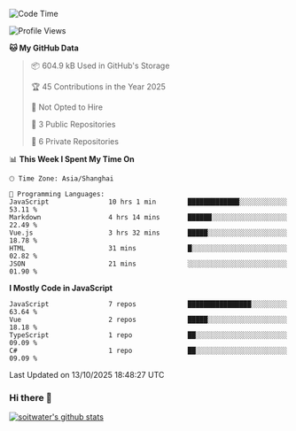 <!--START_SECTION:waka-->
![Code Time](http://img.shields.io/badge/Code%20Time-5%2C615%20hrs%2049%20mins-blue)

![Profile Views](http://img.shields.io/badge/Profile%20Views-0-blue)

**🐱 My GitHub Data** 

> 📦 604.9 kB Used in GitHub's Storage 
 > 
> 🏆 45 Contributions in the Year 2025
 > 
> 🚫 Not Opted to Hire
 > 
> 📜 3 Public Repositories 
 > 
> 🔑 6 Private Repositories 
 > 
📊 **This Week I Spent My Time On** 

```text
🕑︎ Time Zone: Asia/Shanghai

💬 Programming Languages: 
JavaScript               10 hrs 1 min        █████████████░░░░░░░░░░░░   53.11 % 
Markdown                 4 hrs 14 mins       ██████░░░░░░░░░░░░░░░░░░░   22.49 % 
Vue.js                   3 hrs 32 mins       █████░░░░░░░░░░░░░░░░░░░░   18.78 % 
HTML                     31 mins             █░░░░░░░░░░░░░░░░░░░░░░░░   02.82 % 
JSON                     21 mins             ░░░░░░░░░░░░░░░░░░░░░░░░░   01.90 % 
```

**I Mostly Code in JavaScript** 

```text
JavaScript               7 repos             ████████████████░░░░░░░░░   63.64 % 
Vue                      2 repos             █████░░░░░░░░░░░░░░░░░░░░   18.18 % 
TypeScript               1 repo              ██░░░░░░░░░░░░░░░░░░░░░░░   09.09 % 
C#                       1 repo              ██░░░░░░░░░░░░░░░░░░░░░░░   09.09 % 
```




 Last Updated on 13/10/2025 18:48:27 UTC
<!--END_SECTION:waka-->

### Hi there 👋
[![soitwater's github stats](https://github-readme-stats.vercel.app/api?username=soitwater)](https://github.com/soitwater/github-readme-stats)

